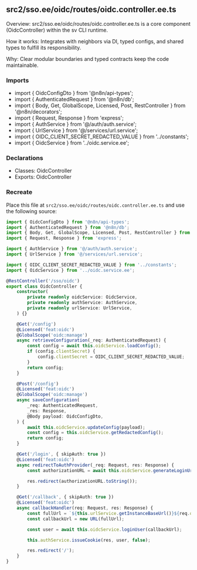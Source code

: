 ## src2/sso.ee/oidc/routes/oidc.controller.ee.ts

Overview: src2/sso.ee/oidc/routes/oidc.controller.ee.ts is a core component (OidcController) within the sv CLI runtime.

How it works: Integrates with neighbors via DI, typed configs, and shared types to fulfill its responsibility.

Why: Clear modular boundaries and typed contracts keep the code maintainable.

### Imports

- import { OidcConfigDto } from '@n8n/api-types';
- import { AuthenticatedRequest } from '@n8n/db';
- import { Body, Get, GlobalScope, Licensed, Post, RestController } from '@n8n/decorators';
- import { Request, Response } from 'express';
- import { AuthService } from '@/auth/auth.service';
- import { UrlService } from '@/services/url.service';
- import { OIDC_CLIENT_SECRET_REDACTED_VALUE } from '../constants';
- import { OidcService } from '../oidc.service.ee';

### Declarations

- Classes: OidcController
- Exports: OidcController

### Recreate

Place this file at `src2/sso.ee/oidc/routes/oidc.controller.ee.ts` and use the following source:

```ts
import { OidcConfigDto } from '@n8n/api-types';
import { AuthenticatedRequest } from '@n8n/db';
import { Body, Get, GlobalScope, Licensed, Post, RestController } from '@n8n/decorators';
import { Request, Response } from 'express';

import { AuthService } from '@/auth/auth.service';
import { UrlService } from '@/services/url.service';

import { OIDC_CLIENT_SECRET_REDACTED_VALUE } from '../constants';
import { OidcService } from '../oidc.service.ee';

@RestController('/sso/oidc')
export class OidcController {
	constructor(
		private readonly oidcService: OidcService,
		private readonly authService: AuthService,
		private readonly urlService: UrlService,
	) {}

	@Get('/config')
	@Licensed('feat:oidc')
	@GlobalScope('oidc:manage')
	async retrieveConfiguration(_req: AuthenticatedRequest) {
		const config = await this.oidcService.loadConfig();
		if (config.clientSecret) {
			config.clientSecret = OIDC_CLIENT_SECRET_REDACTED_VALUE;
		}
		return config;
	}

	@Post('/config')
	@Licensed('feat:oidc')
	@GlobalScope('oidc:manage')
	async saveConfiguration(
		_req: AuthenticatedRequest,
		_res: Response,
		@Body payload: OidcConfigDto,
	) {
		await this.oidcService.updateConfig(payload);
		const config = this.oidcService.getRedactedConfig();
		return config;
	}

	@Get('/login', { skipAuth: true })
	@Licensed('feat:oidc')
	async redirectToAuthProvider(_req: Request, res: Response) {
		const authorizationURL = await this.oidcService.generateLoginUrl();

		res.redirect(authorizationURL.toString());
	}

	@Get('/callback', { skipAuth: true })
	@Licensed('feat:oidc')
	async callbackHandler(req: Request, res: Response) {
		const fullUrl = `${this.urlService.getInstanceBaseUrl()}${req.originalUrl}`;
		const callbackUrl = new URL(fullUrl);

		const user = await this.oidcService.loginUser(callbackUrl);

		this.authService.issueCookie(res, user, false);

		res.redirect('/');
	}
}

```
